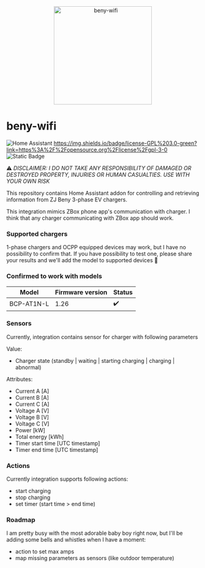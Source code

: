 <div align="center">
    <img alt="beny-wifi" height="256px" src="https://github.com/Jarauvi/beny-wifi">
</div>

# beny-wifi

![Home Assistant](https://img.shields.io/badge/home%20assistant-%2341BDF5.svg?style=for-the-badge&logo=home-assistant&logoColor=white)
https://img.shields.io/badge/license-GPL%203.0-green?link=https%3A%2F%2Fopensource.org%2Flicense%2Fgpl-3-0
![Static Badge](https://img.shields.io/badge/license-GPL%203.0-green?link=https%3A%2F%2Fopensource.org%2Flicense%2Fgpl-3-0)


:warning: *DISCLAIMER: I DO NOT TAKE ANY RESPONSIBILITY OF DAMAGED OR DESTROYED PROPERTY, INJURIES OR HUMAN CASUALTIES. USE WITH YOUR OWN RISK*

This repository contains Home Assistant addon for controlling and retrieving information from ZJ Beny 3-phase EV chargers. 

This integration mimics ZBox phone app's communication with charger. I think that any charger communicating with ZBox app should work.

### Supported chargers

1-phase chargers and OCPP equipped devices may work, but I have no possibility to confirm that. If you have possibility to test one, please share your results and we'll add the model to supported devices :pray: 

### Confirmed to work with models

| Model              | Firmware version |       Status      |
| ------------------ | ---------------- | ----------------- |
| BCP-AT1N-L         | 1.26             | :heavy_check_mark:|

### Sensors

Currently, integration contains sensor for charger with following parameters

Value: 
- Charger state (standby | waiting | starting charging | charging | abnormal)

Attributes:
- Current A [A]
- Current B [A]
- Current C [A]
- Voltage A [V]
- Voltage B [V]
- Voltage C [V]
- Power [kW]
- Total energy [kWh]
- Timer start time [UTC timestamp]
- Timer end time [UTC timestamp]

### Actions

Currently integration supports following actions:
- start charging
- stop charging
- set timer (start time > end time)

### Roadmap

I am pretty busy with the most adorable baby boy right now, but I'll be adding some bells and whistles when I have a moment:
- action to set max amps
- map missing parameters as sensors (like outdoor temperature)